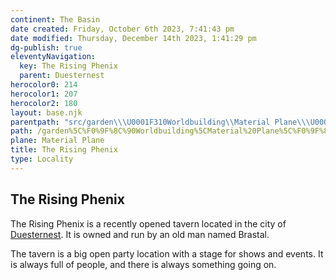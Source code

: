 ```yaml
---
continent: The Basin
date created: Friday, October 6th 2023, 7:41:43 pm
date modified: Thursday, December 14th 2023, 1:41:29 pm
dg-publish: true
eleventyNavigation:
  key: The Rising Phenix
  parent: Duesternest
herocolor0: 214
herocolor1: 207
herocolor2: 180
layout: base.njk
parentpath: "src/garden\\\U0001F310Worldbuilding\\Material Plane\\\U0001F3DE️The Basin\\Regions\\Duesternest/Duesternest.md"
path: /garden%5C%F0%9F%8C%90Worldbuilding%5CMaterial%20Plane%5C%F0%9F%8F%9E%EF%B8%8FThe%20Basin%5CRegions%5CDuesternest/The%20Rising%20Phenix/
plane: Material Plane
title: The Rising Phenix
type: Locality
---
```


## The Rising Phenix

The Rising Phenix is a recently opened tavern located in the city of [Duesternest](/garden/%F0%9F%8C%90Worldbuilding%5CMaterial%20Plane%5C%F0%9F%8F%9E%EF%B8%8FThe%20Basin%5CRegions%5CDuesternest/Duesternest). It is owned and run by an old man named Brastal.

The tavern is a big open party location with a stage for shows and events. It is always full of people, and there is always something going on.